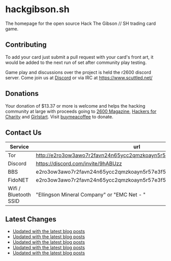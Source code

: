 # hackgibson.sh
The homepage for the open source Hack The Gibson // SH trading card game.


## Contributing

To add your card just submit a pull request with your card's front art, it would be added to the next run of set after community play testing.

Game play and discussions over the project is held the r2600 discord server. Come join us at [Discord](https://discord.com/invite/9hABUzz) or via IRC at https://www.scuttled.net/


## Donations

Your donation of $13.37 or more is welcome and helps the hacking community at large with proceeds going to [2600 Magazine](https://2600.com/), [Hackers for Charity](https://hackersforcharity.org) and [Girlstart](https://girlstart.org).  Visit [buymeacoffee](https://www.buymeacoffee.com/hackgibson.sh) to donate.


## Contact Us

Service | url
-|-
Tor | http://e2ro3ow3awo7r2favn24n65ycc2qmzkoayn5r57e3f56nvjwdcgg32ad.onion
Discord | https://discord.com/invite/9hABUzz
BBS | e2ro3ow3awo7r2favn24n65ycc2qmzkoayn5r57e3f56nvjwdcgg32ad.onion:23
FidoNET | e2ro3ow3awo7r2favn24n65ycc2qmzkoayn5r57e3f56nvjwdcgg32ad.onion:24554
Wifi / Bluetooth SSID | "Ellingson Mineral Company" or "EMC Net - <fidonet address>"

## Latest Changes
<!-- BLOG-POST-LIST:START -->
- [Updated with the latest blog posts](https://github.com/DFW2600/hackgibson.sh/commit/3394eff5d3891c8994dd55aa7fff21a76aeaa529)
- [Updated with the latest blog posts](https://github.com/DFW2600/hackgibson.sh/commit/25d018812b822c6523e78da9ec564505c3370afa)
- [Updated with the latest blog posts](https://github.com/DFW2600/hackgibson.sh/commit/6a397cb5225ade8d9d4d7d9f1fe4a850efcea274)
- [Updated with the latest blog posts](https://github.com/DFW2600/hackgibson.sh/commit/6a6495b57183b9307b0a8784731e3e78f6dc6884)
- [Updated with the latest blog posts](https://github.com/DFW2600/hackgibson.sh/commit/bec5c3a7044d20a9a7aa448db63b1ad90bfa1f29)
<!-- BLOG-POST-LIST:END -->
